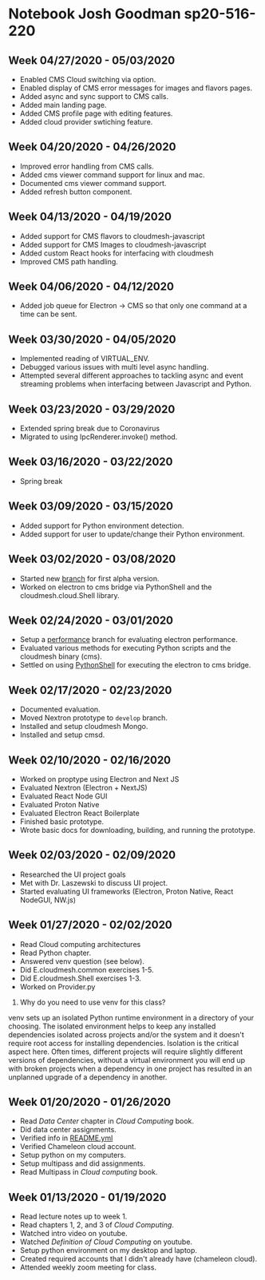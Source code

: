 # Notebook Josh Goodman sp20-516-220

## Week 04/27/2020 - 05/03/2020

* Enabled CMS Cloud switching via option.
* Enabled display of CMS error messages for images and flavors pages.
* Added async and sync support to CMS calls.
* Added main landing page.
* Added CMS profile page with editing features.
* Added cloud provider swtiching feature.

## Week 04/20/2020 - 04/26/2020

* Improved error handling from CMS calls.
* Added cms viewer command support for linux and mac.
* Documented cms viewer command support.
* Added refresh button component.

## Week 04/13/2020 - 04/19/2020

* Added support for CMS flavors to cloudmesh-javascript
* Added support for CMS Images to cloudmesh-javascript
* Added custom React hooks for interfacing with cloudmesh
* Improved CMS path handling.

## Week 04/06/2020 - 04/12/2020

* Added job queue for Electron -> CMS so that only one command at a time can be sent.

## Week 03/30/2020 - 04/05/2020

* Implemented reading of VIRTUAL_ENV.
* Debugged various issues with multi level async handling.
* Attempted several different approaches to tackling async and event streaming problems when interfacing between Javascript and Python.

## Week 03/23/2020 - 03/29/2020

* Extended spring break due to Coronavirus
* Migrated to using IpcRenderer.invoke() method.

## Week 03/16/2020 - 03/22/2020

* Spring break

## Week 03/09/2020 - 03/15/2020

* Added support for Python environment detection.
* Added support for user to update/change their Python environment.

## Week 03/02/2020 - 03/08/2020

* Started new [branch](https://github.com/cloudmesh/cloudmesh-javascript/tree/release/0.1.0-alpha) for first alpha version.
* Worked on electron to cms bridge via PythonShell and the cloudmesh.cloud.Shell library.

## Week 02/24/2020 - 03/01/2020

* Setup a [performance](https://github.com/cloudmesh/cloudmesh-javascript/tree/feature/performance) branch for evaluating electron performance.
* Evaluated various methods for executing Python scripts and the cloudmesh binary (cms).
* Settled on using [PythonShell](https://github.com/extrabacon/python-shell) for executing the electron to cms bridge.


## Week 02/17/2020 - 02/23/2020

* Documented evaluation.
* Moved Nextron prototype to `develop` branch.
* Installed and setup cloudmesh Mongo.
* Installed and setup cmsd.

## Week 02/10/2020 - 02/16/2020

* Worked on proptype using Electron and Next JS
* Evaluated Nextron (Electron + NextJS)
* Evaluated React Node GUI
* Evaluated Proton Native
* Evaluated Electron React Boilerplate
* Finished basic prototype.
* Wrote basic docs for downloading, building, and running the prototype.

## Week 02/03/2020 - 02/09/2020

* Researched the UI project goals
* Met with Dr. Laszewski to discuss UI project.
* Started evaluating UI frameworks (Electron, Proton Native, React NodeGUI, NW.js)

## Week 01/27/2020 - 02/02/2020

* Read Cloud computing architectures
* Read Python chapter.
* Answered venv question (see below).
* Did E.cloudmesh.common exercises 1-5.
* Did E.cloudmesh.Shell exercises 1-3.
* Worked on Provider.py

1. Why do you need to use venv for this class?

  venv sets up an isolated Python runtime environment in a directory of your choosing.  The isolated
  environment helps to keep any installed dependencies isolated across projects and/or the system
  and it doesn't require root access for installing dependencies.  Isolation is the critical aspect here.
  Often times, different projects will require slightly different versions of dependencies, without a virtual
  environment you will end up with broken projects when a dependency in one project
  has resulted in an unplanned upgrade of a dependency in another.

## Week 01/20/2020 - 01/26/2020

* Read *Data Center*  chapter in *Cloud Computing* book.
* Did data center assignments.
* Verified info in [README.yml](./README.yml)
* Verified Chameleon cloud account.
* Setup python on my computers.
* Setup multipass and did assignments.
* Read Multipass in *Cloud computing* book.

## Week 01/13/2020 - 01/19/2020

* Read lecture notes up to week 1.
* Read chapters 1, 2, and 3 of *Cloud Computing*.
* Watched intro video on youtube.
* Watched *Definition of Cloud Computing* on youtube.
* Setup python environment on my desktop and laptop.
* Created required accounts that I didn't already have (chameleon cloud).
* Attended weekly zoom meeting for class.

